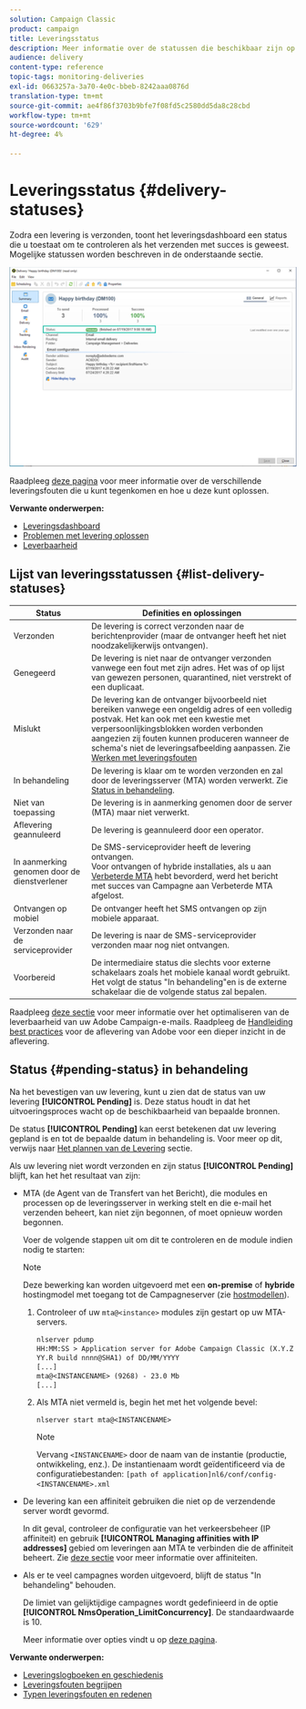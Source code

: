 ```yaml
---
solution: Campaign Classic
product: campaign
title: Leveringsstatus
description: Meer informatie over de statussen die beschikbaar zijn op het dashboard voor levering.
audience: delivery
content-type: reference
topic-tags: monitoring-deliveries
exl-id: 0663257a-3a70-4e0c-bbeb-8242aaa0876d
translation-type: tm+mt
source-git-commit: ae4f86f3703b9bfe7f08fd5c2580dd5da8c28cbd
workflow-type: tm+mt
source-wordcount: '629'
ht-degree: 4%

---
```


# Leveringsstatus {#delivery-statuses}

<!--ajouter intro 

ajouter screenshot -->

Zodra een levering is verzonden, toont het leveringsdashboard een status die u toestaat om te controleren als het verzenden met succes is geweest. Mogelijke statussen worden beschreven in de onderstaande sectie.

![](assets/delivery-status.png)

Raadpleeg [deze pagina](../../delivery/using/understanding-delivery-failures.md) voor meer informatie over de verschillende leveringsfouten die u kunt tegenkomen en hoe u deze kunt oplossen.

**Verwante onderwerpen:**

* [Leveringsdashboard](../../delivery/using/delivery-dashboard.md)
* [Problemen met levering oplossen](../../delivery/using/delivery-troubleshooting.md)
* [Leverbaarheid](../../delivery/using/about-deliverability.md)

## Lijst van leveringsstatussen {#list-delivery-statuses}

<table> 
 <thead> 
  <tr> 
   <th> Status<br /> </th> 
   <th> Definities en oplossingen<br /> </th> 
  </tr> 
 </thead> 
 <tbody> 
  <tr> 
   <td> Verzonden<br /> </td> 
   <td> De levering is correct verzonden naar de berichtenprovider (maar de ontvanger heeft het niet noodzakelijkerwijs ontvangen).<br /> </td> 
  </tr> 
  <tr> 
   <td> Genegeerd<br /> </td> 
   <td> De levering is niet naar de ontvanger verzonden vanwege een fout met zijn adres. Het was of op lijst van gewezen personen, quarantined, niet verstrekt of een duplicaat. <br /> </td> 
  </tr> 
  <tr> 
   <td> Mislukt<br /> </td> 
   <td> De levering kan de ontvanger bijvoorbeeld niet bereiken vanwege een ongeldig adres of een volledig postvak. Het kan ook met een kwestie met verpersoonlijkingsblokken worden verbonden aangezien zij fouten kunnen produceren wanneer de schema's niet de leveringsafbeelding aanpassen. Zie <a href="../../delivery/using/understanding-delivery-failures.md" target="_blank">Werken met leveringsfouten</a><br /> </td> 
  </tr>
  <tr> 
   <td> In behandeling<br /> </td> 
   <td> De levering is klaar om te worden verzonden en zal door de leveringsserver (MTA) worden verwerkt. Zie <a href="#pending-status" target="_blank">Status in behandeling</a>.<br /> </td> 
  </tr> 
  <tr> 
   <td> Niet van toepassing<br /> </td> 
   <td> De levering is in aanmerking genomen door de server (MTA) maar niet verwerkt.<br /> </td> 
  </tr>  
  <tr> 
   <td> Aflevering geannuleerd<br /> </td> 
   <td> De levering is geannuleerd door een operator.<br /> </td> 
  </tr> 
  <tr> 
   <td> In aanmerking genomen door de dienstverlener<br /> </td> 
   <td> De SMS-serviceprovider heeft de levering ontvangen.<br /> Voor ontvangen of hybride installaties, als u aan  <a href="../../delivery/using/sending-with-enhanced-mta.md" target="_blank">Verbeterde MTA</a> hebt bevorderd, werd het bericht met succes van Campagne aan Verbeterde MTA afgelost.</td> 
  </tr> 
  <tr> 
   <td> Ontvangen op mobiel<br /> </td> 
   <td> De ontvanger heeft het SMS ontvangen op zijn mobiele apparaat.<br /> </td> 
  </tr>
  <tr> 
   <td> Verzonden naar de serviceprovider<br /> </td> 
   <td> De levering is naar de SMS-serviceprovider verzonden maar nog niet ontvangen.<br />
   </td> 
  </tr> 
  <tr> 
   <td> Voorbereid<br /> </td> 
   <td> De intermediaire status die slechts voor externe schakelaars zoals het mobiele kanaal wordt gebruikt. Het volgt de status "In behandeling"en is de externe schakelaar die de volgende status zal bepalen.<br /> </td> 
  </tr> 
 </tbody> 
</table>

Raadpleeg [deze sectie](../../delivery/using/about-deliverability.md) voor meer informatie over het optimaliseren van de leverbaarheid van uw Adobe Campaign-e-mails. Raadpleeg de [Handleiding best practices](https://experienceleague.adobe.com/docs/deliverability-learn/deliverability-best-practice-guide/introduction.html?lang=nl) voor de aflevering van Adobe voor een dieper inzicht in de aflevering.

## Status {#pending-status} in behandeling

Na het bevestigen van uw levering, kunt u zien dat de status van uw levering **[!UICONTROL Pending]** is. Deze status houdt in dat het uitvoeringsproces wacht op de beschikbaarheid van bepaalde bronnen.

De status **[!UICONTROL Pending]** kan eerst betekenen dat uw levering gepland is en tot de bepaalde datum in behandeling is. Voor meer op dit, verwijs naar [Het plannen van de Levering](../../delivery/using/steps-sending-the-delivery.md#scheduling-the-delivery-sending) sectie.

Als uw levering niet wordt verzonden en zijn status **[!UICONTROL Pending]** blijft, kan het het resultaat van zijn:

* MTA (de Agent van de Transfert van het Bericht), die modules en processen op de leveringsserver in werking stelt en die e-mail het verzenden beheert, kan niet zijn begonnen, of moet opnieuw worden begonnen.

   Voer de volgende stappen uit om dit te controleren en de module indien nodig te starten:

   >[!NOTE]
   >
   >Deze bewerking kan worden uitgevoerd met een **on-premise** of **hybride** hostingmodel met toegang tot de Campagneserver (zie [hostmodellen](../../installation/using/hosting-models.md)).

   1. Controleer of uw `mta@<instance>` modules zijn gestart op uw MTA-servers.

      ```
      nlserver pdump
      HH:MM:SS > Application server for Adobe Campaign Classic (X.Y.Z YY.R build nnnn@SHA1) of DD/MM/YYYY
      [...]
      mta@<INSTANCENAME> (9268) - 23.0 Mb
      [...]
      ```

   1. Als MTA niet vermeld is, begin het met het volgende bevel:

      ```
      nlserver start mta@<INSTANCENAME>
      ```

      >[!NOTE]
      >
      >Vervang `<INSTANCENAME>` door de naam van de instantie (productie, ontwikkeling, enz.). De instantienaam wordt geïdentificeerd via de configuratiebestanden: `[path of application]nl6/conf/config-<INSTANCENAME>.xml`

* De levering kan een affiniteit gebruiken die niet op de verzendende server wordt gevormd.

   In dit geval, controleer de configuratie van het verkeersbeheer (IP affiniteit) en gebruik **[!UICONTROL Managing affinities with IP addresses]** gebied om leveringen aan MTA te verbinden die de affiniteit beheert. Zie [deze sectie](../../installation/using/configure-delivery-settings.md) voor meer informatie over affiniteiten.

* Als er te veel campagnes worden uitgevoerd, blijft de status &quot;In behandeling&quot; behouden.

   De limiet van gelijktijdige campagnes wordt gedefinieerd in de optie **[!UICONTROL NmsOperation_LimitConcurrency]**. De standaardwaarde is 10.

   Meer informatie over opties vindt u op [deze pagina](../../installation/using/configuring-campaign-options.md).


**Verwante onderwerpen:**

* [Leveringslogboeken en geschiedenis](#delivery-logs-and-history)
* [Leveringsfouten begrijpen](../../delivery/using/understanding-delivery-failures.md)
* [Typen leveringsfouten en redenen](../../delivery/using/understanding-delivery-failures.md#delivery-failure-types-and-reasons)
